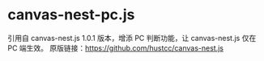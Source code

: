 # canvas-nest-pc.js
引用自 canvas-nest.js 1.0.1 版本，增添 PC 判断功能，让 canvas-nest.js 仅在 PC 端生效。 原版链接：https://github.com/hustcc/canvas-nest.js
